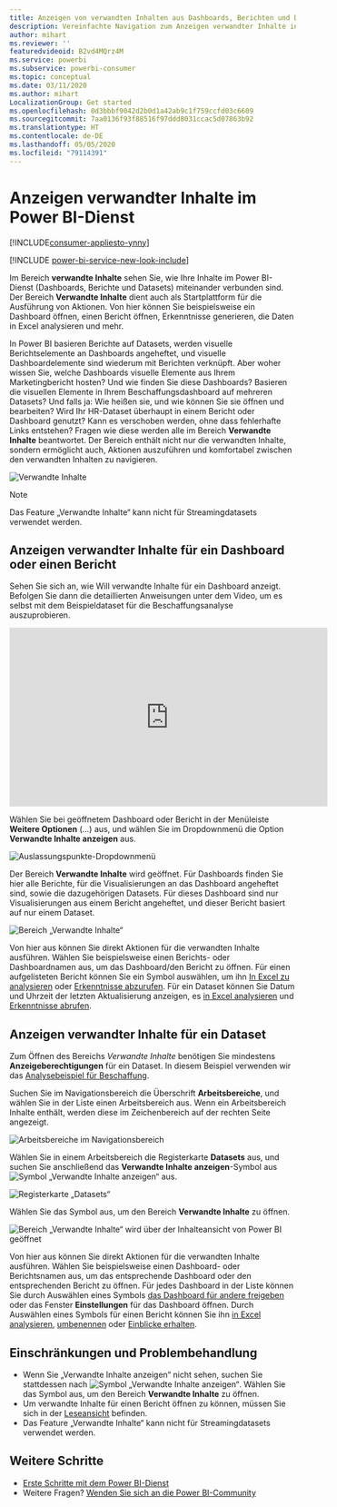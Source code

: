 ```yaml
---
title: Anzeigen von verwandten Inhalten aus Dashboards, Berichten und Datasets
description: Vereinfachte Navigation zum Anzeigen verwandter Inhalte in Dashboards, Berichten und Datasets
author: mihart
ms.reviewer: ''
featuredvideoid: B2vd4MQrz4M
ms.service: powerbi
ms.subservice: powerbi-consumer
ms.topic: conceptual
ms.date: 03/11/2020
ms.author: mihart
LocalizationGroup: Get started
ms.openlocfilehash: 0d3bbbf9042d2b0d1a42ab9c1f759ccfd03c6609
ms.sourcegitcommit: 7aa0136f93f88516f97ddd8031ccac5d07863b92
ms.translationtype: HT
ms.contentlocale: de-DE
ms.lasthandoff: 05/05/2020
ms.locfileid: "79114391"
---
```

# <a name="view-related-content-in-the-power-bi-service"></a>Anzeigen verwandter Inhalte im Power BI-Dienst

[!INCLUDE[consumer-appliesto-ynny](../includes/consumer-appliesto-ynny.md)]

[!INCLUDE [power-bi-service-new-look-include](../includes/power-bi-service-new-look-include.md)]

Im Bereich **verwandte Inhalte** sehen Sie, wie Ihre Inhalte im Power BI-Dienst (Dashboards, Berichte und Datasets) miteinander verbunden sind. Der Bereich **Verwandte Inhalte** dient auch als Startplattform für die Ausführung von Aktionen. Von hier können Sie beispielsweise ein Dashboard öffnen, einen Bericht öffnen, Erkenntnisse generieren, die Daten in Excel analysieren und mehr.  

In Power BI basieren Berichte auf Datasets, werden visuelle Berichtselemente an Dashboards angeheftet, und visuelle Dashboardelemente sind wiederum mit Berichten verknüpft. Aber woher wissen Sie, welche Dashboards visuelle Elemente aus Ihrem Marketingbericht hosten? Und wie finden Sie diese Dashboards? Basieren die visuellen Elemente in Ihrem Beschaffungsdashboard auf mehreren Datasets? Und falls ja: Wie heißen sie, und wie können Sie sie öffnen und bearbeiten? Wird Ihr HR-Dataset überhaupt in einem Bericht oder Dashboard genutzt? Kann es verschoben werden, ohne dass fehlerhafte Links entstehen? Fragen wie diese werden alle im Bereich **Verwandte Inhalte** beantwortet.  Der Bereich enthält nicht nur die verwandten Inhalte, sondern ermöglicht auch, Aktionen auszuführen und komfortabel zwischen den verwandten Inhalten zu navigieren.

![Verwandte Inhalte](./media/end-user-related/power-bi-list.png)

> [!NOTE]
> Das Feature „Verwandte Inhalte“ kann nicht für Streamingdatasets verwendet werden.
> 
> 

## <a name="view-related-content-for-a-dashboard-or-report"></a>Anzeigen verwandter Inhalte für ein Dashboard oder einen Bericht
Sehen Sie sich an, wie Will verwandte Inhalte für ein Dashboard anzeigt. Befolgen Sie dann die detaillierten Anweisungen unter dem Video, um es selbst mit dem Beispieldataset für die Beschaffungsanalyse auszuprobieren.

<iframe width="560" height="315" src="https://www.youtube.com/embed/B2vd4MQrz4M#t=3m05s" frameborder="0" allowfullscreen></iframe>

Wählen Sie bei geöffnetem Dashboard oder Bericht in der Menüleiste **Weitere Optionen** (...) aus, und wählen Sie im Dropdownmenü die Option **Verwandte Inhalte anzeigen** aus.

![Auslassungspunkte-Dropdownmenü](./media/end-user-related/power-bi-dropdown.png)

Der Bereich **Verwandte Inhalte** wird geöffnet. Für Dashboards finden Sie hier alle Berichte, für die Visualisierungen an das Dashboard angeheftet sind, sowie die dazugehörigen Datasets. Für dieses Dashboard sind nur Visualisierungen aus einem Bericht angeheftet, und dieser Bericht basiert auf nur einem Dataset. 

![Bereich „Verwandte Inhalte“](./media/end-user-related/power-bi-view-related-dashboard.png)

Von hier aus können Sie direkt Aktionen für die verwandten Inhalte ausführen.  Wählen Sie beispielsweise einen Berichts- oder Dashboardnamen aus, um das Dashboard/den Bericht zu öffnen.  Für einen aufgelisteten Bericht können Sie ein Symbol auswählen, um ihn [In Excel zu analysieren](../service-analyze-in-excel.md) oder [Erkenntnisse abzurufen](end-user-insights.md). Für ein Dataset können Sie Datum und Uhrzeit der letzten Aktualisierung anzeigen, es [in Excel analysieren](../service-analyze-in-excel.md) und [Erkenntnisse abrufen](end-user-insights.md).  



## <a name="view-related-content-for-a-dataset"></a>Anzeigen verwandter Inhalte für ein Dataset
Zum Öffnen des Bereichs *Verwandte Inhalte* benötigen Sie mindestens **Anzeigeberechtigungen** für ein Dataset. In diesem Beispiel verwenden wir das [Analysebeispiel für Beschaffung](../sample-procurement.md).

Suchen Sie im Navigationsbereich die Überschrift **Arbeitsbereiche**, und wählen Sie in der Liste einen Arbeitsbereich aus. Wenn ein Arbeitsbereich Inhalte enthält, werden diese im Zeichenbereich auf der rechten Seite angezeigt. 

![Arbeitsbereiche im Navigationsbereich](./media/end-user-related/power-bi-workspace.png)


Wählen Sie in einem Arbeitsbereich die Registerkarte **Datasets** aus, und suchen Sie anschließend das **Verwandte Inhalte anzeigen**-Symbol aus ![Symbol „Verwandte Inhalte anzeigen“](./media/end-user-related/power-bi-view-related-icon-new.png) aus.

![Registerkarte „Datasets“](./media/end-user-related/power-bi-related-dataset.png)

Wählen Sie das Symbol aus, um den Bereich **Verwandte Inhalte** zu öffnen.

![Bereich „Verwandte Inhalte“ wird über der Inhalteansicht von Power BI geöffnet](media/end-user-related/power-bi-dataset.png)

Von hier aus können Sie direkt Aktionen für die verwandten Inhalte ausführen. Wählen Sie beispielsweise einen Dashboard- oder Berichtsnamen aus, um das entsprechende Dashboard oder den entsprechenden Bericht zu öffnen.  Für jedes Dashboard in der Liste können Sie durch Auswählen eines Symbols [das Dashboard für andere freigeben](../service-share-dashboards.md) oder das Fenster **Einstellungen** für das Dashboard öffnen. Durch Auswählen eines Symbols für einen Bericht können Sie ihn [in Excel analysieren](../service-analyze-in-excel.md), [umbenennen](../service-rename.md) oder [Einblicke erhalten](end-user-insights.md).  

## <a name="limitations-and-troubleshooting"></a>Einschränkungen und Problembehandlung
* Wenn Sie „Verwandte Inhalte anzeigen“ nicht sehen, suchen Sie stattdessen nach ![Symbol „Verwandte Inhalte anzeigen“](./media/end-user-related/power-bi-view-related-icon-new.png). Wählen Sie das Symbol aus, um den Bereich **Verwandte Inhalte** zu öffnen.
* Um verwandte Inhalte für einen Bericht öffnen zu können, müssen Sie sich in der [Leseansicht](end-user-reading-view.md) befinden.
* Das Feature „Verwandte Inhalte“ kann nicht für Streamingdatasets verwendet werden.

## <a name="next-steps"></a>Weitere Schritte
* [Erste Schritte mit dem Power BI-Dienst](../service-get-started.md)
* Weitere Fragen? [Wenden Sie sich an die Power BI-Community](https://community.powerbi.com/)

